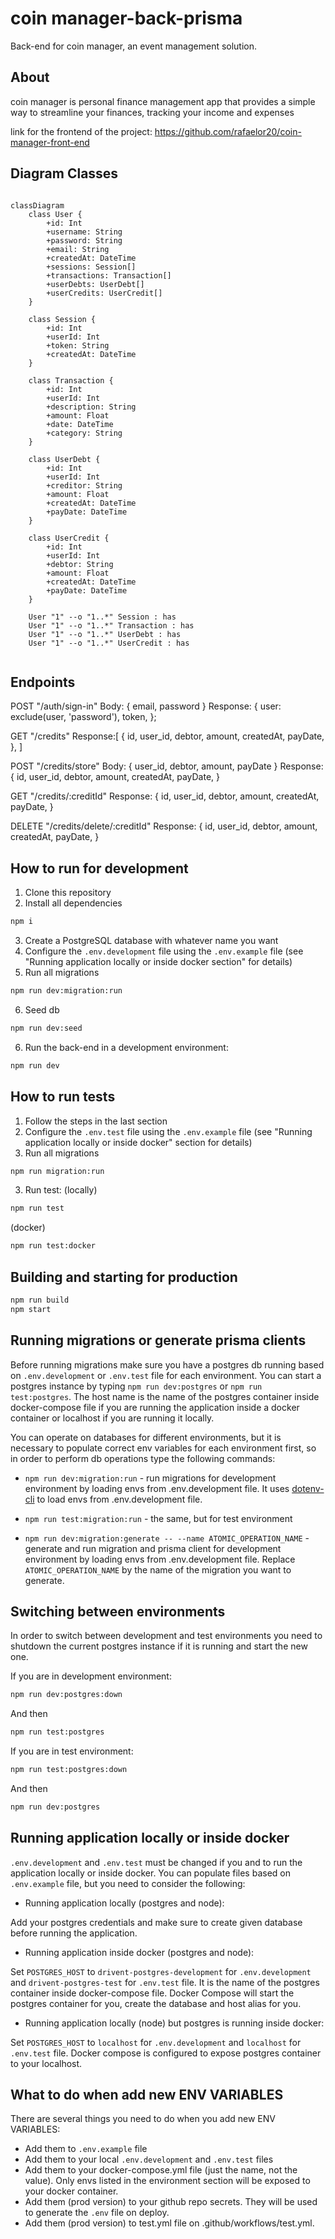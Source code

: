 # coin manager-back-prisma

Back-end for coin manager, an event management solution.

## About

coin manager is personal finance management app that provides a simple
way to streamline your finances, tracking your income and expenses

link for the frontend of the project:
https://github.com/rafaelor20/coin-manager-front-end

## Diagram Classes

```mermaid

classDiagram
    class User {
        +id: Int
        +username: String
        +password: String
        +email: String
        +createdAt: DateTime
        +sessions: Session[]
        +transactions: Transaction[]
        +userDebts: UserDebt[]
        +userCredits: UserCredit[]
    }

    class Session {
        +id: Int
        +userId: Int
        +token: String
        +createdAt: DateTime
    }

    class Transaction {
        +id: Int
        +userId: Int
        +description: String
        +amount: Float
        +date: DateTime
        +category: String
    }

    class UserDebt {
        +id: Int
        +userId: Int
        +creditor: String
        +amount: Float
        +createdAt: DateTime
        +payDate: DateTime
    }

    class UserCredit {
        +id: Int
        +userId: Int
        +debtor: String
        +amount: Float
        +createdAt: DateTime
        +payDate: DateTime
    }

    User "1" --o "1..*" Session : has
    User "1" --o "1..*" Transaction : has
    User "1" --o "1..*" UserDebt : has
    User "1" --o "1..*" UserCredit : has


```

## Endpoints

POST "/auth/sign-in"
Body: { email, password }
Response: {
    user: exclude(user, 'password'),
    token,
  };

GET "/credits"
Response:[
        {
          id,
          user_id,
          debtor,
          amount,
          createdAt,
          payDate,
        },
      ] 

POST "/credits/store"
Body: { user_id, debtor, amount, payDate }
Response: {
        id,
        user_id,
        debtor,
        amount,
        createdAt,
        payDate,
      }

GET "/credits/:creditId"
Response: {
        id,
        user_id,
        debtor,
        amount,
        createdAt,
        payDate,
      }

DELETE "/credits/delete/:creditId"
Response: {
        id,
        user_id,
        debtor,
        amount,
        createdAt,
        payDate,
      }

## How to run for development

1. Clone this repository
2. Install all dependencies

```bash
npm i
```

3. Create a PostgreSQL database with whatever name you want
4. Configure the `.env.development` file using the `.env.example` file (see "Running application locally or inside docker section" for details)
5. Run all migrations

```bash
npm run dev:migration:run
```

6. Seed db

```bash
npm run dev:seed
```

6. Run the back-end in a development environment:

```bash
npm run dev
```

## How to run tests

1. Follow the steps in the last section
1. Configure the `.env.test` file using the `.env.example` file (see "Running application locally or inside docker" section for details)
1. Run all migrations

```bash
npm run migration:run
```

3. Run test:
   (locally)

```bash
npm run test
```

(docker)

```bash
npm run test:docker
```

## Building and starting for production

```bash
npm run build
npm start
```

## Running migrations or generate prisma clients

Before running migrations make sure you have a postgres db running based on `.env.development` or `.env.test` file for each environment. You can start a postgres instance by typing `npm run dev:postgres` or `npm run test:postgres`. The host name is the name of the postgres container inside docker-compose file if you are running the application inside a docker container or localhost if you are running it locally.

You can operate on databases for different environments, but it is necessary to populate correct env variables for each environment first, so in order to perform db operations type the following commands:

- `npm run dev:migration:run` - run migrations for development environment by loading envs from .env.development file. It uses [dotenv-cli](https://github.com/entropitor/dotenv-cli#readme) to load envs from .env.development file.
- `npm run test:migration:run` - the same, but for test environment

- `npm run dev:migration:generate -- --name ATOMIC_OPERATION_NAME` - generate and run migration and prisma client for development environment by loading envs from .env.development file. Replace `ATOMIC_OPERATION_NAME` by the name of the migration you want to generate.

## Switching between environments

In order to switch between development and test environments you need to shutdown the current postgres instance if it is running and start the new one.

If you are in development environment:

```bash
npm run dev:postgres:down
```

And then

```bash
npm run test:postgres
```

If you are in test environment:

```bash
npm run test:postgres:down
```

And then

```bash
npm run dev:postgres
```

## Running application locally or inside docker

`.env.development` and `.env.test` must be changed if you and to run the application locally or inside docker. You can populate files based on `.env.example` file, but you need to consider the following:

- Running application locally (postgres and node):

Add your postgres credentials and make sure to create given database before running the application.

- Running application inside docker (postgres and node):

Set `POSTGRES_HOST` to `drivent-postgres-development` for `.env.development` and `drivent-postgres-test` for `.env.test` file. It is the name of the postgres container inside docker-compose file. Docker Compose will start the postgres container for you, create the database and host alias for you.

- Running application locally (node) but postgres is running inside docker:

Set `POSTGRES_HOST` to `localhost` for `.env.development` and `localhost` for `.env.test` file. Docker compose is configured to expose postgres container to your localhost.

## What to do when add new ENV VARIABLES

There are several things you need to do when you add new ENV VARIABLES:
- Add them to `.env.example` file
- Add them to your local `.env.development` and `.env.test` files
- Add them to your docker-compose.yml file (just the name, not the value). Only envs listed in the environment section will be exposed to your docker container.
- Add them (prod version) to your github repo secrets. They will be used to generate the `.env` file on deploy.
- Add them (prod version) to test.yml file on .github/workflows/test.yml.

